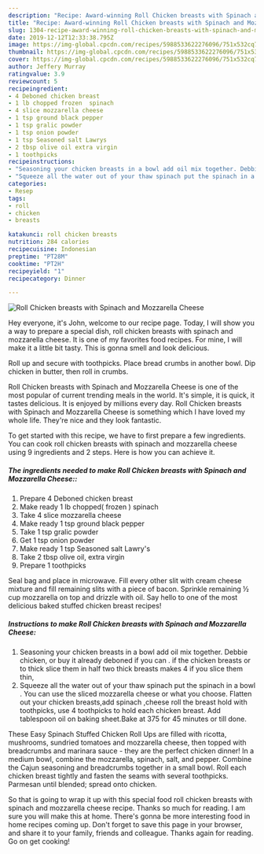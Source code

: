 ```yaml
---
description: "Recipe: Award-winning Roll Chicken breasts with Spinach and Mozzarella Cheese"
title: "Recipe: Award-winning Roll Chicken breasts with Spinach and Mozzarella Cheese"
slug: 1304-recipe-award-winning-roll-chicken-breasts-with-spinach-and-mozzarella-cheese
date: 2019-12-12T12:33:38.795Z
image: https://img-global.cpcdn.com/recipes/5988533622276096/751x532cq70/roll-chicken-breasts-with-spinach-and-mozzarella-cheese-recipe-main-photo.jpg
thumbnail: https://img-global.cpcdn.com/recipes/5988533622276096/751x532cq70/roll-chicken-breasts-with-spinach-and-mozzarella-cheese-recipe-main-photo.jpg
cover: https://img-global.cpcdn.com/recipes/5988533622276096/751x532cq70/roll-chicken-breasts-with-spinach-and-mozzarella-cheese-recipe-main-photo.jpg
author: Jeffery Murray
ratingvalue: 3.9
reviewcount: 5
recipeingredient:
- 4 Deboned chicken breast
- 1 lb chopped frozen  spinach
- 4 slice mozzarella cheese
- 1 tsp ground black pepper
- 1 tsp gralic powder
- 1 tsp onion powder
- 1 tsp Seasoned salt Lawrys
- 2 tbsp olive oil extra virgin
- 1 toothpicks
recipeinstructions:
- "Seasoning your chicken breasts in a bowl add oil mix together. Debbie chicken, or buy it already deboned if you can . if the chicken breasts or to thick slice them in half two thick breasts makes 4 if you slice them thin,"
- "Squeeze all the water out of your thaw spinach put the spinach in a bowl . You can use the sliced mozzarella cheese or what you choose. Flatten out your chicken breasts,add spinach ,cheese roll the breast hold with toothpicks, use 4 toothpicks to hold each chicken breast. Add tablespoon oil on baking sheet.Bake at 375 for 45 minutes or till done."
categories:
- Resep
tags:
- roll
- chicken
- breasts

katakunci: roll chicken breasts
nutrition: 284 calories
recipecuisine: Indonesian
preptime: "PT28M"
cooktime: "PT2H"
recipeyield: "1"
recipecategory: Dinner

---
```



![Roll Chicken breasts with Spinach and Mozzarella Cheese](https://img-global.cpcdn.com/recipes/5988533622276096/751x532cq70/roll-chicken-breasts-with-spinach-and-mozzarella-cheese-recipe-main-photo.jpg)

Hey everyone, it's John, welcome to our recipe page. Today, I will show you a way to prepare a special dish, roll chicken breasts with spinach and mozzarella cheese. It is one of my favorites food recipes. For mine, I will make it a little bit tasty. This is gonna smell and look delicious.

Roll up and secure with toothpicks. Place bread crumbs in another bowl. Dip chicken in butter, then roll in crumbs.

Roll Chicken breasts with Spinach and Mozzarella Cheese is one of the most popular of current trending meals in the world. It's simple, it is quick, it tastes delicious. It is enjoyed by millions every day. Roll Chicken breasts with Spinach and Mozzarella Cheese is something which I have loved my whole life. They're nice and they look fantastic.


To get started with this recipe, we have to first prepare a few ingredients. You can cook roll chicken breasts with spinach and mozzarella cheese using 9 ingredients and 2 steps. Here is how you can achieve it.

##### The ingredients needed to make Roll Chicken breasts with Spinach and Mozzarella Cheese::

1. Prepare 4 Deboned chicken breast
1. Make ready 1 lb chopped( frozen ) spinach
1. Take 4 slice mozzarella cheese
1. Make ready 1 tsp ground black pepper
1. Take 1 tsp gralic powder
1. Get 1 tsp onion powder
1. Make ready 1 tsp Seasoned salt Lawry&#39;s
1. Take 2 tbsp olive oil, extra virgin
1. Prepare 1 toothpicks


Seal bag and place in microwave. Fill every other slit with cream cheese mixture and fill remaining slits with a piece of bacon. Sprinkle remaining ½ cup mozzarella on top and drizzle with oil. Say hello to one of the most delicious baked stuffed chicken breast recipes! 

##### Instructions to make Roll Chicken breasts with Spinach and Mozzarella Cheese:

1. Seasoning your chicken breasts in a bowl add oil mix together. Debbie chicken, or buy it already deboned if you can . if the chicken breasts or to thick slice them in half two thick breasts makes 4 if you slice them thin,
1. Squeeze all the water out of your thaw spinach put the spinach in a bowl . You can use the sliced mozzarella cheese or what you choose. Flatten out your chicken breasts,add spinach ,cheese roll the breast hold with toothpicks, use 4 toothpicks to hold each chicken breast. Add tablespoon oil on baking sheet.Bake at 375 for 45 minutes or till done.


These Easy Spinach Stuffed Chicken Roll Ups are filled with ricotta, mushrooms, sundried tomatoes and mozzarella cheese, then topped with breadcrumbs and marinara sauce - they are the perfect chicken dinner! In a medium bowl, combine the mozzarella, spinach, salt, and pepper. Combine the Cajun seasoning and breadcrumbs together in a small bowl. Roll each chicken breast tightly and fasten the seams with several toothpicks. Parmesan until blended; spread onto chicken. 

So that is going to wrap it up with this special food roll chicken breasts with spinach and mozzarella cheese recipe. Thanks so much for reading. I am sure you will make this at home. There's gonna be more interesting food in home recipes coming up. Don't forget to save this page in your browser, and share it to your family, friends and colleague. Thanks again for reading. Go on get cooking!
